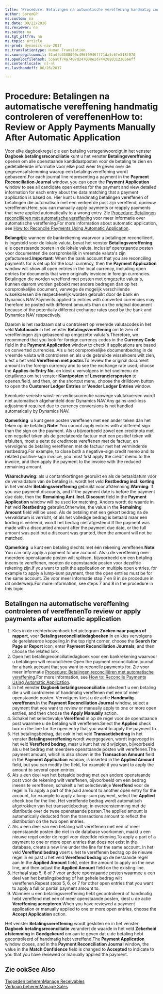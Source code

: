 ```yaml
---
title: 'Procedure: Betalingen na automatische vereffening handmatig controleren of vereffenen'
author: SorenGP
ms.custom: na
ms.date: 09/22/2016
ms.reviewer: na
ms.suite: na
ms.tgt_pltfrm: na
ms.topic: article
ms-prod: dynamics-nav-2017
ms.translationtype: Human Translation
ms.sourcegitcommit: 51adfb3588099c496f0946ff71da5c6fe518f070
ms.openlocfilehash: 556a0f74a7407d247008e2d74420803123056eff
ms.contentlocale: nl-nl
ms.lasthandoff: 06/26/2017

---
```


# <a name="how-to-review-or-apply-payments-manually-after-automatic-application"></a><span data-ttu-id="6cd47-102">Procedure: Betalingen na automatische vereffening handmatig controleren of vereffenen</span><span class="sxs-lookup"><span data-stu-id="6cd47-102">How to: Review or Apply Payments Manually After Automatic Application</span></span>
<span data-ttu-id="6cd47-103">Voor elke dagboekregel die een betaling vertegenwoordigt in het venster **Dagboek betalingsreconciliatie** kunt u het venster **Betalingsvereffening** openen om alle openstaande kandidaatposten voor de betaling te zien en gedetailleerde informatie voor elke post weer te geven over de gegevensafstemming waarop een betalingsvereffening wordt gebaseerd.</span><span class="sxs-lookup"><span data-stu-id="6cd47-103">For each journal line representing a payment in the **Payment Reconciliation Journal** window, you can open the **Payment Application** window to see all candidate open entries for the payment and view detailed information for each entry about the data matching that a payment application is based on.</span></span> <span data-ttu-id="6cd47-104">Hier kunt u handmatig betalingen vereffenen of betalingen die automatisch met een verkeerde post zijn vereffend, opnieuw vereffenen.</span><span class="sxs-lookup"><span data-stu-id="6cd47-104">Here, you can manually apply payments or reapply payments that were applied automatically to a wrong entry.</span></span> <span data-ttu-id="6cd47-105">Zie [Procedure: Betalingen reconciliëren met automatische vereffening](receivables-how-reconcile-payments-auto-application.md) voor meer informatie over automatische vereffening.</span><span class="sxs-lookup"><span data-stu-id="6cd47-105">For more information about automatic application, see [How to: Reconcile Payments Using Automatic Application](receivables-how-reconcile-payments-auto-application.md).</span></span>

<span data-ttu-id="6cd47-106">**Belangrijk**: wanneer de bankrekening waarvoor u betalingen reconcilieert, is ingesteld voor de lokale valuta, bevat het venster **Betalingsvereffening** alle openstaande posten in de lokale valuta, inclusief openstaande posten voor documenten die oorspronkelijk in vreemde valuta's zijn gefactureerd.</span><span class="sxs-lookup"><span data-stu-id="6cd47-106">**Important**: When the bank account that you are reconciling payments for is set up for the local currency, then the **Payment Application** window will show all open entries in the local currency, including open entries for documents that were originally invoiced in foreign currencies.</span></span> <span data-ttu-id="6cd47-107">Betalingen die worden vereffend met posten met omgezette valuta's, kunnen daarom worden geboekt met andere bedragen dan op het oorspronkelijke document, vanwege de mogelijk verschillende wisselkoersen die respectievelijk worden gebruikt door de bank en Dynamics NAV.</span><span class="sxs-lookup"><span data-stu-id="6cd47-107">Payments applied to entries with converted currencies may therefore be posted with different amounts than on the original document because of the potentially different exchange rates used by the bank and Dynamics NAV respectively.</span></span>

<span data-ttu-id="6cd47-108">Daarom is het raadzaam dat u controleert op vreemde valutacodes in het veld **Valutacode** in het venster **Betalingsvereffening** om te zien of vereffeningen zijn gebaseerd op omgezette valuta's.</span><span class="sxs-lookup"><span data-stu-id="6cd47-108">Therefore, we recommend that you look for foreign currency codes in the **Currency Code** field in the **Payment Application** window to check if applications are based on converted currencies.</span></span> <span data-ttu-id="6cd47-109">Als u het oorspronkelijke documentbedrag in de vreemde valuta wilt controleren en als u de gebruikte wisselkoers wilt zien, kiest u het veld **Vereffenen met postnr.**</span><span class="sxs-lookup"><span data-stu-id="6cd47-109">To review the original document amount in the foreign currency and to see the exchange rate used, choose the **Applies-to Entry No.**</span></span> <span data-ttu-id="6cd47-110">en kiest u vervolgens in het snelmenu de detailknop om het venster **Klantposten** of **Leveranciersposten** te openen.</span><span class="sxs-lookup"><span data-stu-id="6cd47-110">field, and then, on the shortcut menu, choose the drilldown button to open the **Customer Ledger Entries** or **Vendor Ledger Entries** window.</span></span>

<span data-ttu-id="6cd47-111">Eventuele vereiste winst-en-verliescorrectie vanwege valutakoersen wordt niet automatisch afgehandeld door Dynamics NAV.</span><span class="sxs-lookup"><span data-stu-id="6cd47-111">Any gains-and-loss adjustment required due to currency conversions is not handled automatically by Dynamics NAV.</span></span>

<span data-ttu-id="6cd47-112">**Opmerking**: u kunt geen posten vereffenen met een ander teken dan het teken op de betaling.</span><span class="sxs-lookup"><span data-stu-id="6cd47-112">**Note**: You cannot apply entries with a different sign than the sign on the payment.</span></span> <span data-ttu-id="6cd47-113">Als u bijvoorbeeld zowel een creditnota met een negatief teken als de gerelateerde factuur met een positief teken wilt afsluiten, moet u eerst de creditnota vereffenen met de factuur, en vervolgens de betaling vereffenen met de factuur met het verminderde restbedrag.</span><span class="sxs-lookup"><span data-stu-id="6cd47-113">For example, to close both a negative-sign credit memo and its related positive-sign invoice, you must first apply the credit memo to the invoice, and then apply the payment to the invoice with the reduced remaining amount.</span></span>

<span data-ttu-id="6cd47-114">**Waarschuwing**: als u contantkortingen gebruikt en als de betaaldatum vóór de vervaldatum van de betaling is, wordt het veld **Restbedrag incl. korting** in het venster **Betalingsvereffening** gebruikt voor afstemming.</span><span class="sxs-lookup"><span data-stu-id="6cd47-114">**Warning**: If you use payment discounts, and if the payment date is before the payment due date, then the **Remaining Amt. Incl. Discount** field in the **Payment Application** window will be used for matching.</span></span> <span data-ttu-id="6cd47-115">Anders wordt de waarde in het veld **Restbedrag** gebruikt.</span><span class="sxs-lookup"><span data-stu-id="6cd47-115">Otherwise, the value in the **Remaining Amount** field will be used.</span></span> <span data-ttu-id="6cd47-116">Als de betaling met een gekort bedrag na de vervaldatum is verricht, of als het volledige bedrag is betaald maar een korting is verleend, wordt het bedrag niet afgestemd.</span><span class="sxs-lookup"><span data-stu-id="6cd47-116">If the payment was made with a discounted amount after the payment due date, or the full amount was paid but a discount was granted, then the amount will not be matched.</span></span>

<span data-ttu-id="6cd47-117">**Opmerking**: u kunt een betaling slechts met één rekening vereffenen.</span><span class="sxs-lookup"><span data-stu-id="6cd47-117">**Note**: You can only apply a payment to one account.</span></span> <span data-ttu-id="6cd47-118">Als u de vereffening over meerdere openstaande posten wilt splitsen, bijvoorbeeld om een betaling ineens te vereffenen, moeten de openstaande posten voor dezelfde rekening zijn.</span><span class="sxs-lookup"><span data-stu-id="6cd47-118">If you want to split the application on multiple open entries, for example to apply a lump-sum payment, then the open entries must be for the same account.</span></span> <span data-ttu-id="6cd47-119">Zie voor meer informatie stap 7 en 8 in de procedure in dit onderwerp.</span><span class="sxs-lookup"><span data-stu-id="6cd47-119">For more information, see steps 7 and 8 in the procedure in this topic.</span></span>

## <a name="to-review-or-apply-payments-after-automatic-application"></a><span data-ttu-id="6cd47-120">Betalingen na automatische vereffening controleren of vereffenen</span><span class="sxs-lookup"><span data-stu-id="6cd47-120">To review or apply payments after automatic application</span></span>
1. <span data-ttu-id="6cd47-121">Kies in de rechterbovenhoek het pictogram **Zoeken naar pagina of rapport**, voer **Betalingsreconciliatiedagboeken** in en kies vervolgens de gerelateerde koppeling.</span><span class="sxs-lookup"><span data-stu-id="6cd47-121">In the top right corner, choose the **Search for Page or Report** icon, enter **Payment Reconciliation Journals**, and then choose the related link.</span></span>
2. <span data-ttu-id="6cd47-122">Open het betalingreconciliatiedagboek voor een bankrekening waarvoor u betalingen wilt reconciliëren.</span><span class="sxs-lookup"><span data-stu-id="6cd47-122">Open the payment reconciliation journal for a bank account that you want to reconcile payments for.</span></span> <span data-ttu-id="6cd47-123">Zie voor meer informatie [Procedure: Betalingen reconciliëren met automatische vereffening](receivables-how-reconcile-payments-auto-application.md).</span><span class="sxs-lookup"><span data-stu-id="6cd47-123">For more information, see [How to: Reconcile Payments Using Automatic Application](receivables-how-reconcile-payments-auto-application.md).</span></span>
3. <span data-ttu-id="6cd47-124">In het venster **Dagboek betalingsreconciliatie** selecteert u een betaling die u wilt controleren of handmatig vereffenen met een of meer openstaande posten. Vervolgens kiest u de actie **Handmatig vereffenen**.</span><span class="sxs-lookup"><span data-stu-id="6cd47-124">In the **Payment Reconciliation Journal** window, select a payment that you want to review or manually apply to one or more open entries, and then choose the **Apply Manually** action.</span></span>
4. <span data-ttu-id="6cd47-125">Schakel het selectievakje **Vereffend** in op de regel voor de openstaande post waarmee u de betaling wilt vereffenen.</span><span class="sxs-lookup"><span data-stu-id="6cd47-125">Select the **Applied** check box on the line for the open entry that you want to apply the payment to.</span></span>
5. <span data-ttu-id="6cd47-126">Het betalingsbedrag, dat ook in het veld **Transactiebedrag** in het venster **Betalingsvereffening** wordt weergegeven, wordt ingevoegd in het veld **Vereffend bedrag**, maar u kunt het veld wijzigen, bijvoorbeeld als u het bedrag met meerdere openstaande posten wilt vereffenen.</span><span class="sxs-lookup"><span data-stu-id="6cd47-126">The payment amount, which is also shown in the **Transaction Amount** field in the **Payment Application** window, is inserted in the **Applied Amount** field, but you can modify the field, for example if you want to apply the amount to several open entries.</span></span>
6. <span data-ttu-id="6cd47-127">Als u een deel van het betaalde bedrag met een andere openstaande post voor de rekening wilt vereffenen, bijvoorbeeld om een bedrag ineens te vereffenen, schakelt u het selectievakje **Vereffend** voor de regel in.</span><span class="sxs-lookup"><span data-stu-id="6cd47-127">To apply a part of the paid amount to another open entry for the account, for example to apply a lump-sum payment, select the **Applied** check box for the line.</span></span> <span data-ttu-id="6cd47-128">Het vereffende bedrag wordt automatisch afgetrokken van het transactiebedrag, in overeenstemming met de distributie over de twee openstaande posten.</span><span class="sxs-lookup"><span data-stu-id="6cd47-128">The applied amount is automatically deducted from the transactions amount to reflect the distribution on the two open entries.</span></span>
7. <span data-ttu-id="6cd47-129">Als u een deel van een betaling wilt vereffenen met een of meer openstaande posten die niet in de database voorkomen, maakt u een nieuwe regel onder de regel voor dezelfde rekening.</span><span class="sxs-lookup"><span data-stu-id="6cd47-129">To apply a part of a payment to one or more open entries that does not exist in the database, create a new line under the line for the same account.</span></span> <span data-ttu-id="6cd47-130">In het veld **Vereffend bedrag** voert u het te vereffenen bedrag op de nieuwe regel in en past u het veld **Vereffend bedrag** op de bestaande regel aan.</span><span class="sxs-lookup"><span data-stu-id="6cd47-130">In the **Applied Amount** field, enter the amount to apply on the new line, and then adjust the **Applied Amount** field on the existing line.</span></span>
8. <span data-ttu-id="6cd47-131">Herhaal stap 5, 6 of 7 voor andere openstaande posten waarmee u een deel van het betalingsbedrag of het gehele bedrag wilt vereffenen.</span><span class="sxs-lookup"><span data-stu-id="6cd47-131">Repeat steps 5, 6, or 7 for other open entries that you want to apply a full or partial payment amount to.</span></span>
9. <span data-ttu-id="6cd47-132">Wanneer u een betalingsvereffening hebt gecontroleerd of handmatig hebt vereffend met een of meer openstaande posten, kiest u de actie **Vereffening accepteren**.</span><span class="sxs-lookup"><span data-stu-id="6cd47-132">When you have reviewed a payment application or manually applied to one or more open entries, choose the **Accept Application** action.</span></span>

<span data-ttu-id="6cd47-133">Het venster **Betalingsvereffening** wordt gesloten en in het venster **Dagboek betalingsreconciliatie** verandert de waarde in het veld **Zekerheid afstemming** in **Goedgekeurd** om aan te geven dat u de betaling hebt gecontroleerd of handmatig hebt vereffend.</span><span class="sxs-lookup"><span data-stu-id="6cd47-133">The **Payment Application** window  closes, and in the **Payment Reconciliation Journal** window, the value in the **Match Confidence** field is changed to **Accepted** to indicate to you that you have reviewed or manually applied the payment.</span></span>

## <a name="see-also"></a><span data-ttu-id="6cd47-134">Zie ook</span><span class="sxs-lookup"><span data-stu-id="6cd47-134">See Also</span></span>
[<span data-ttu-id="6cd47-135">Tegoeden beheren</span><span class="sxs-lookup"><span data-stu-id="6cd47-135">Manage Receivables</span></span>](receivables-manage-receivables.md)  
[<span data-ttu-id="6cd47-136">Verkoop beheren</span><span class="sxs-lookup"><span data-stu-id="6cd47-136">Manage Sales</span></span>](sales-manage-sales.md)

